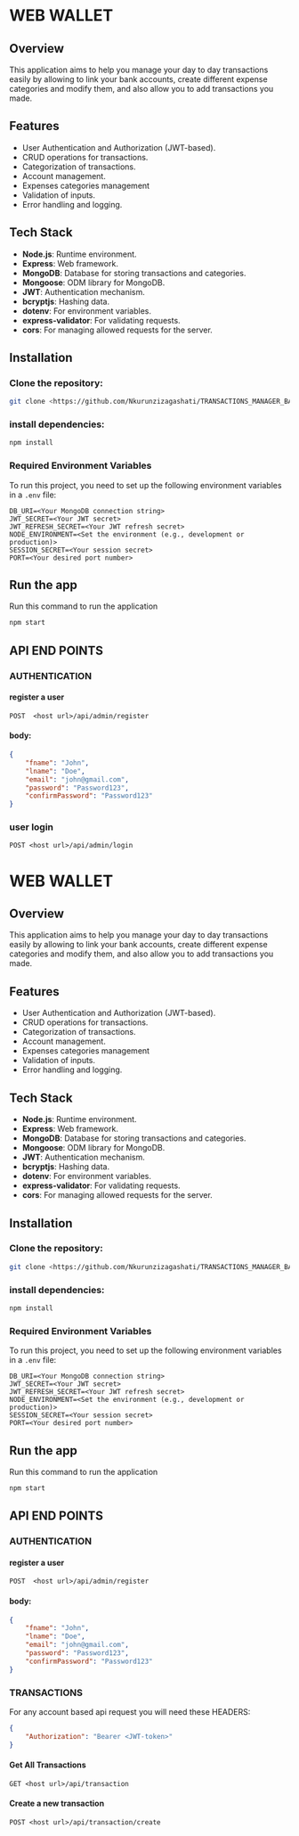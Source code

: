 # WEB WALLET

## Overview

This application aims to help you manage your day to day transactions easily by allowing to link your bank accounts, create different expense categories and modify them, and also allow you to add transactions you made.

## Features

-   User Authentication and Authorization (JWT-based).
-   CRUD operations for transactions.
-   Categorization of transactions.
-   Account management.
-   Expenses categories management
-   Validation of inputs.
-   Error handling and logging.

## Tech Stack

-   **Node.js**: Runtime environment.
-   **Express**: Web framework.
-   **MongoDB**: Database for storing transactions and categories.
-   **Mongoose**: ODM library for MongoDB.
-   **JWT**: Authentication mechanism.
-   **bcryptjs**: Hashing data.
-   **dotenv**: For environment variables.
-   **express-validator**: For validating requests.
-   **cors**: For managing allowed requests for the server.

## Installation

### Clone the repository:

```bash
git clone <https://github.com/Nkurunzizagashati/TRANSACTIONS_MANAGER_BACKEND>
```

### install dependencies:

```bash
npm install
```

### Required Environment Variables

To run this project, you need to set up the following environment variables in a `.env` file:

```plaintext
DB_URI=<Your MongoDB connection string>
JWT_SECRET=<Your JWT secret>
JWT_REFRESH_SECRET=<Your JWT refresh secret>
NODE_ENVIRONMENT=<Set the environment (e.g., development or production)>
SESSION_SECRET=<Your session secret>
PORT=<Your desired port number>

```

## Run the app

Run this command to run the application

```bash
npm start
```

## API END POINTS

### AUTHENTICATION

#### register a user

```plain
POST  <host url>/api/admin/register
```

#### body:

```json
{
	"fname": "John",
	"lname": "Doe",
	"email": "john@gmail.com",
	"password": "Password123",
	"confirmPassword": "Password123"
}
```

### user login

```plain
POST <host url>/api/admin/login
```

# WEB WALLET

## Overview

This application aims to help you manage your day to day transactions easily by allowing to link your bank accounts, create different expense categories and modify them, and also allow you to add transactions you made.

## Features

-   User Authentication and Authorization (JWT-based).
-   CRUD operations for transactions.
-   Categorization of transactions.
-   Account management.
-   Expenses categories management
-   Validation of inputs.
-   Error handling and logging.

## Tech Stack

-   **Node.js**: Runtime environment.
-   **Express**: Web framework.
-   **MongoDB**: Database for storing transactions and categories.
-   **Mongoose**: ODM library for MongoDB.
-   **JWT**: Authentication mechanism.
-   **bcryptjs**: Hashing data.
-   **dotenv**: For environment variables.
-   **express-validator**: For validating requests.
-   **cors**: For managing allowed requests for the server.

## Installation

### Clone the repository:

```bash
git clone <https://github.com/Nkurunzizagashati/TRANSACTIONS_MANAGER_BACKEND>
```

### install dependencies:

```bash
npm install
```

### Required Environment Variables

To run this project, you need to set up the following environment variables in a `.env` file:

```plaintext
DB_URI=<Your MongoDB connection string>
JWT_SECRET=<Your JWT secret>
JWT_REFRESH_SECRET=<Your JWT refresh secret>
NODE_ENVIRONMENT=<Set the environment (e.g., development or production)>
SESSION_SECRET=<Your session secret>
PORT=<Your desired port number>

```

## Run the app

Run this command to run the application

```bash
npm start
```

## API END POINTS

### AUTHENTICATION

#### register a user

```plain
POST  <host url>/api/admin/register
```

#### body:

```json
{
	"fname": "John",
	"lname": "Doe",
	"email": "john@gmail.com",
	"password": "Password123",
	"confirmPassword": "Password123"
}
```

### TRANSACTIONS

For any account based api request you will need these HEADERS:

```json
{
	"Authorization": "Bearer <JWT-token>"
}
```

#### Get All Transactions

```plain
GET <host url>/api/transaction
```

#### Create a new transaction

```plain
POST <host url>/api/transaction/create

```
